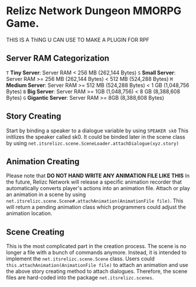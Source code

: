 # Relizc Network Dungeon MMORPG Game.
THIS IS A ThING U CAN USE TO MAKE A PLUGIN FOR RPF

## Server RAM Categorization
`T` **Tiny Server**: Server RAM < 256 MB (262,144 Bytes)
`S` **Small Server**: Server RAM >= 256 MB (262,144 Bytes) < 512 MB (524,288 Bytes)
`M` **Medium Server**: Server RAM >= 512 MB (524,288 Bytes) < 1 GB (1,048,756 Bytes)
`B` **Big Server**: Server RAM >= 1GB (1,048,756) < 8 GB (8,388,608 Bytes)
`G` **Gigantic Server**: Server RAM >= 8GB (8,388,608 Bytes)

## Story Creating
Start by binding a speaker to a dialogue variable by using `SPEAKER sk0`
This initlizes the speaker called sk0. It could be binded later in the scene class by using `net.itsrelizc.scene.SceneLoader.attachDialogue(xyz.story)`

## Animation Creating
Please note that **DO NOT HAND WRITE ANY ANIMATION FILE LIKE THIS**
In the future, Relizc Network will release a specific animation recorder that automatically converts player's actions into an animation file.
Attach or play an animation in a scene by using `net.itsrelizc.scene.Scene#.attachAnimation(AnimationFile file)`. This will return a pending animation class which programmers could adjust the animation location.

## Scene Creating
This is the most complicated part in the creation process. The scene is no longer a file with a bunch of commands anymore. Instead, it is intended to implement the `net.itsrelizc.scene.Scene` class. Users could `this.attachAnimation(AnimationFile file)` to attach an animation and use the above story creating method to attach dialogues. Therefore, the scene files are hard-coded into the package `net.itsrelizc.scenes`.
